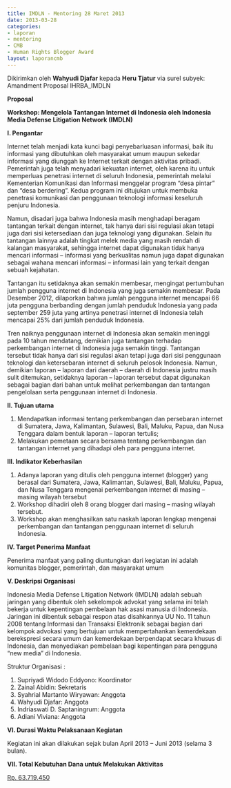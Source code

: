 ```yaml
---
title: IMDLN - Mentoring 28 Maret 2013
date: 2013-03-28
categories:
- laporan
- mentoring
- CMB
- Human Rights Blogger Award
layout: laporancmb
---
```


Dikirimkan oleh **Wahyudi Djafar** kepada **Heru Tjatur** via surel subyek: Amandment Proposal IHRBA_IMDLN

**Proposal**

**Workshop: Mengelola Tantangan Internet di Indonesia oleh Indonesia Media Defense Litigation Network (IMDLN)**

**I. Pengantar**

Internet telah menjadi kata kunci bagi penyebarluasan informasi, baik itu informasi yang dibutuhkan oleh masyarakat umum maupun sekedar informasi yang diunggah ke Internet terkait dengan aktivitas pribadi. Pemerintah juga telah menyadari kekuatan internet, oleh karena itu untuk memperluas penetrasi internet di seluruh Indonesia, pemerintah melalui Kementerian Komunikasi dan Informasi menggelar program “desa pintar” dan “desa berdering”. Kedua program ini ditujukan untuk membuka penetrasi komunikasi dan penggunaan teknologi informasi keseluruh penjuru Indonesia.

Namun, disadari juga bahwa Indonesia masih menghadapi beragam tantangan terkait dengan internet, tak hanya dari sisi regulasi akan tetapi juga dari sisi ketersediaan dan juga teknologi yang digunakan. Selain itu tantangan lainnya adalah tingkat melek media yang masih rendah di kalangan masyarakat, sehingga internet dapat digunakan tidak hanya mencari informasi – informasi yang berkualitas namun juga dapat digunakan sebagai wahana mencari informasi – informasi lain yang terkait dengan sebuah kejahatan.

Tantangan itu setidaknya akan semakin membesar, mengingat pertumbuhan jumlah pengguna internet di Indonesia yang juga semakin membesar. Pada Desember 2012, dilaporkan bahwa jumlah pengguna internet mencapai 66 juta pengguna berbanding dengan jumlah penduduk Indonesia yang pada september 259 juta yang artinya penetrasi internet di Indonesia telah mencapai 25% dari jumlah penduduk Indonesia.

Tren naiknya penggunaan internet di Indonesia akan semakin meninggi pada 10 tahun mendatang, demikian juga tantangan terhadap perkembangan internet di Indonesia juga semakin tinggi. Tantangan tersebut tidak hanya dari sisi regulasi akan tetapi juga dari sisi penggunaan teknologi dan ketersebaran internet di seluruh pelosok Indonesia. Namun, demikian laporan – laporan dari daerah – daerah di Indonesia justru masih sulit ditemukan, setidaknya laporan – laporan tersebut dapat digunakan sebagai bagian dari bahan untuk melihat perkembangan dan tantangan pengelolaan serta penggunaan internet di Indonesia. 

**II. Tujuan utama**

1. Mendapatkan informasi tentang perkembangan dan persebaran internet di Sumatera, Jawa, Kalimantan, Sulawesi, Bali, Maluku, Papua, dan Nusa Tenggara dalam bentuk laporan – laporan tertulis;
2. Melakukan pemetaan secara bersama tentang perkembangan dan tantangan internet yang dihadapi oleh para pengguna internet. 


**III. Indikator Keberhasilan**

1. Adanya laporan yang ditulis oleh pengguna internet (blogger) yang berasal dari Sumatera, Jawa, Kalimantan, Sulawesi, Bali, Maluku, Papua, dan Nusa Tenggara mengenai perkembangan internet di masing – masing wilayah tersebut
2. Workshop dihadiri oleh 8 orang blogger dari masing – masing wilayah tersebut.
3. Workshop akan menghasilkan satu naskah laporan lengkap mengenai perkembangan dan tantangan penggunaan internet di seluruh Indonesia.

**IV. Target Penerima Manfaat**

Penerima manfaat yang paling diuntungkan dari kegiatan ini adalah komunitas blogger, pemerintah, dan masyarakat umum

**V. Deskripsi Organisasi**

Indonesia Media Defense Litigation Network (IMDLN) adalah sebuah jaringan yang dibentuk oleh sekelompok advokat yang selama ini telah bekerja untuk kepentingan pembelaan hak asasi manusia di Indonesia. Jaringan ini dibentuk sebagai respon atas disahkannya UU No. 11 tahun 2008 tentang Informasi dan Transaksi Elektronik sebagai bagian dari kelompok advokasi yang bertujuan untuk mempertahankan kemerdekaan berekspresi secara umum dan kemerdekaan berpendapat secara khusus di Indonesia, dan menyediakan pembelaan bagi kepentingan para pengguna “new media” di Indonesia. 

Struktur Organisasi :

1. Supriyadi Widodo Eddyono: Koordinator
2. Zainal Abidin: Sekretaris
3. Syahrial Martanto Wiryawan: Anggota
4. Wahyudi Djafar: Anggota
5. Indriaswati D. Saptaningrum: Anggota
6. Adiani Viviana: Anggota

**VI. Durasi Waktu Pelaksanaan Kegiatan**

Kegiatan ini akan dilakukan sejak bulan April 2013 – Juni 2013 (selama 3 bulan).

**VII. Total Kebutuhan Dana untuk Melakukan Aktivitas**

[Rp. 63.719.450](http://wiki.ciptamedia.org/wiki/Penghargaan_Hak_Asasi_Manusia_untuk_Blogger/Penggunaan_sisa_dana)
